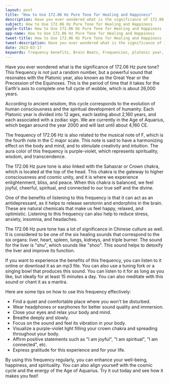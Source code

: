 ```yaml
---
layout: post
title: "How to Use 172.06 Hz Pure Tone for Healing and Happiness"
description: Have you ever wondered what is the significance of 172.06 Hz pure tone? This frequency is not just a random number, but a powerful sound that resonates with the Platonic year, also known as the Great Year or the Precession of the Equinoxes.
subject: How to Use 172.06 Hz Pure Tone for Healing and Happiness
apple-title: How to Use 172.06 Hz Pure Tone for Healing and Happiness
app-name: How to Use 172.06 Hz Pure Tone for Healing and Happiness
tweet-title: How to Use 172.06 Hz Pure Tone for Healing and Happiness
tweet-description: Have you ever wondered what is the significance of 172.06 Hz pure tone? This frequency is not just a random number, but a powerful sound that resonates with the Platonic year, also known as the Great Year or the Precession of the Equinoxes.
date: 2023-03-17
keywords: frequency benefits, Brain Beats, Frequencies, platonic year, 172.06 hz, pure tone, Brain wave entrainment, sound therapy, 172.06 Hz frequency benefits
---
```


Have you ever wondered what is the significance of 172.06 Hz pure tone? This frequency is not just a random number, but a powerful sound that resonates with the Platonic year, also known as the Great Year or the Precession of the Equinoxes. This is the period of time that it takes for the Earth's axis to complete one full cycle of wobble, which is about 26,000 years. 

According to ancient wisdom, this cycle corresponds to the evolution of human consciousness and the spiritual development of humanity. Each Platonic year is divided into 12 ages, each lasting about 2,160 years, and each associated with a zodiac sign. We are currently in the Age of Aquarius, which began around the year 2000 and will last until about 4,160 CE.

The frequency of 172.06 Hz is also related to the musical note of F, which is the fourth note in the C major scale. This note is said to have a harmonizing effect on the body and mind, and to stimulate creativity and intuition. The aura color of this frequency is purple-violet, which represents spirituality, wisdom, and transcendence.

The 172.06 Hz pure tone is also linked with the Sahasrar or Crown chakra, which is located at the top of the head. This chakra is the gateway to higher consciousness and cosmic unity, and it is where we experience enlightenment, bliss, and peace. When this chakra is balanced, we feel joyful, cheerful, spiritual, and connected to our true self and the divine.

One of the benefits of listening to this frequency is that it can act as an antidepressant, as it helps to release serotonin and endorphins in the brain. These are natural chemicals that make us feel happy, relaxed, and optimistic. Listening to this frequency can also help to reduce stress, anxiety, insomnia, and headaches.

The 172.06 Hz pure tone has a lot of significance in Chinese culture as well. It is considered to be one of the six healing sounds that correspond to the six organs: liver, heart, spleen, lungs, kidneys, and triple burner. The sound for the liver is "shu", which sounds like "shoo". This sound helps to detoxify the liver and improve its function.

If you want to experience the benefits of this frequency, you can listen to it online or download it as an mp3 file. You can also use a tuning fork or a singing bowl that produces this sound. You can listen to it for as long as you like, but ideally for at least 15 minutes a day. You can also meditate with this sound or chant it as a mantra.

Here are some tips on how to use this frequency effectively:

- Find a quiet and comfortable place where you won't be disturbed.
- Wear headphones or earphones for better sound quality and immersion.
- Close your eyes and relax your body and mind.
- Breathe deeply and slowly.
- Focus on the sound and feel its vibration in your body.
- Visualize a purple-violet light filling your crown chakra and spreading throughout your body.
- Affirm positive statements such as "I am joyful", "I am spiritual", "I am connected", etc.
- Express gratitude for this experience and for your life.

By using this frequency regularly, you can enhance your well-being, happiness, and spirituality. You can also align yourself with the cosmic cycle and the energy of the Age of Aquarius. Try it out today and see how it makes you feel!